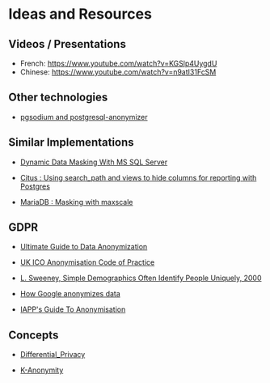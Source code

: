 Ideas and Resources
================================================================================

Videos / Presentations
--------------------------------------------------------------------------------

* French: https://www.youtube.com/watch?v=KGSlp4UygdU
* Chinese: https://www.youtube.com/watch?v=n9atI31FcSM

Other technologies
--------------------------------------------------------------------------------

* [pgsodium and postgresql-anonymizer](https://github.com/michelp/pgsodium/blob/michelp/anonymizer-example/example/PgSodiumAnonymizer.ipynb)

Similar Implementations
--------------------------------------------------------------------------------

* [Dynamic Data Masking With MS SQL Server](https://docs.microsoft.com/en-us/sql/relational-databases/security/dynamic-data-masking)

* [Citus : Using search_path and views to hide columns for reporting with Postgres](https://www.citusdata.com/blog/2018/07/03/masking-columns-in-postgresql/)

* [MariaDB : Masking with maxscale](https://mariadb.com/kb/en/mariadb-enterprise/mariadb-maxscale-21-masking/)


GDPR
--------------------------------------------------------------------------------

* [Ultimate Guide to Data Anonymization](https://piwik.pro/blog/the-ultimate-guide-to-data-anonymization-in-analytics/)

* [UK ICO Anonymisation Code of Practice](https://ico.org.uk/media/1061/anonymisation-code.pdf)

* [L. Sweeney, Simple Demographics Often Identify People Uniquely, 2000](https://dataprivacylab.org/projects/identifiability/paper1.pdf)

* [How Google anonymizes data](https://policies.google.com/technologies/anonymization?hl=en)

* [IAPP's Guide To Anonymisation](https://iapp.org/media/pdf/resource_center/Guide_to_Anonymisation.pdf)


Concepts
--------------------------------------------------------------------------------

* [Differential_Privacy](https://en.wikipedia.org/wiki/Differential_Privacy)

* [K-Anonymity](https://en.wikipedia.org/wiki/K-anonymity)
